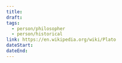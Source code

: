 ```yaml
---
title: 
draft: 
tags:
  - person/philosopher
  - person/historical
link: https://en.wikipedia.org/wiki/Plato
dateStart: 
dateEnd:
---
```

